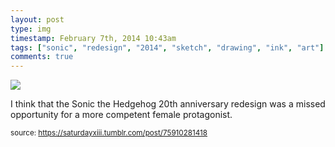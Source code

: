 ```yaml
---
layout: post
type: img
timestamp: February 7th, 2014 10:43am
tags: ["sonic", "redesign", "2014", "sketch", "drawing", "ink", "art"]
comments: true
---
```

<img src="https://saturdayxiii.github.io/media/75910281418.jpg"/>

I think that the Sonic the Hedgehog 20th anniversary redesign was a missed opportunity for a more competent female protagonist.
 
  
<small>source: https://saturdayxiii.tumblr.com/post/75910281418</small>